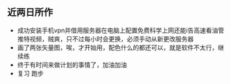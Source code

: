## 近两日所作
* 成功安装手机vpn并借用服务器在电脑上配置免费科学上网还能i告高速看油管推特视频，贼爽，只不过每小时会更换，必须手动从新更改服务器
* 画了两张矢量图，唉，才开始用，配色什么的都还可以，就是软件不太行，继续练
* 终于有时间来做计划的事情了，加油加油
* 复习 跑步
